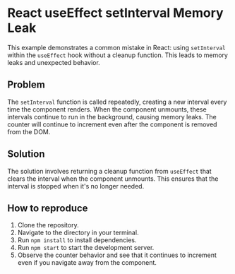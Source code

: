 # React useEffect setInterval Memory Leak
This example demonstrates a common mistake in React: using `setInterval` within the `useEffect` hook without a cleanup function. This leads to memory leaks and unexpected behavior.

## Problem
The `setInterval` function is called repeatedly, creating a new interval every time the component renders.  When the component unmounts, these intervals continue to run in the background, causing memory leaks.  The counter will continue to increment even after the component is removed from the DOM. 

## Solution
The solution involves returning a cleanup function from `useEffect` that clears the interval when the component unmounts. This ensures that the interval is stopped when it's no longer needed.

## How to reproduce
1. Clone the repository.
2. Navigate to the directory in your terminal.
3. Run `npm install` to install dependencies.
4. Run `npm start` to start the development server.
5. Observe the counter behavior and see that it continues to increment even if you navigate away from the component.